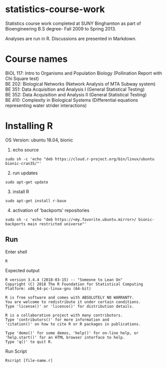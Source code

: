 # statistics-course-work
Statistics course work completed at SUNY Binghamton as part of Bioengineering B.S degree- Fall 2009 to Spring 2013.

Analyses are run in R. Discussions are presented in Markdown. 

# Course names
BIOL 117: Intro to Organisms and Population Biology (Pollination Report with Chi Square test)  
BE 202: Biological Networks (Network Analysis of MTA Subway system)  
BE 351: Data Acquisition and Analysis I (General Statistical Testing)  
BE 352: Data Acquisition and Analysis II (General Statistical Testing)  
BE 410: Complexity in Biological Systems (Differential equations representing water strider interactions)  

# Installing R  
OS Version: ubuntu 18.04, bionic

1. echo source
```
sudo sh -c 'echo "deb https://cloud.r-project.org/bin/linux/ubuntu bionic-cran35/"'
```
2. run updates
```
sudo apt-get update
```
3. install R
```
sudo apt-get install r-base
```
4. activation of 'backports' repositories
```
sudo sh -c 'echo "deb https://<my.favorite.ubuntu.mirror>/ bionic-backports main restricted universe"'
```  

## Run
Enter shell
```
R
```
Expected output
```
R version 3.4.4 (2018-03-15) -- "Someone to Lean On"
Copyright (C) 2018 The R Foundation for Statistical Computing
Platform: x86_64-pc-linux-gnu (64-bit)

R is free software and comes with ABSOLUTELY NO WARRANTY.
You are welcome to redistribute it under certain conditions.
Type 'license()' or 'licence()' for distribution details.

R is a collaborative project with many contributors.
Type 'contributors()' for more information and
'citation()' on how to cite R or R packages in publications.

Type 'demo()' for some demos, 'help()' for on-line help, or
'help.start()' for an HTML browser interface to help.
Type 'q()' to quit R.
```
Run Script
```
Rscript [file-name.r]
```

